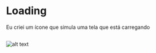 # Loading
Eu criei um ícone que simula uma tela que está carregando 
##
![alt text](https://i.imgur.com/u4KBnEt.png)
